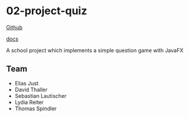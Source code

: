 # 02-project-quiz

[Github](https://github.com/2122-3bhitm-itp/02-quiz)

[docs](https://2122-3bhitm-itp.github.io/02-quiz/asciidocs/)

A school project which implements a simple question game with JavaFX

## Team

* Elias Just
* David Thaller
* Sebastian Lautischer
* Lydia Reiter
* Thomas Spindler

